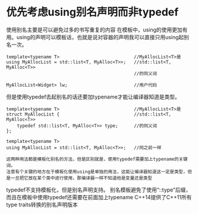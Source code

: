# 优先考虑using别名声明而非typedef

使用别名主要是可以避免过多的书写重复的内容
在模板中，using的使用更加有用。using的声明可以模板话，也就是说对容器的声明我可以直接只用using起别名一次。

```
template<typename T>                            //MyAllocList<T>是
using MyAllocList = std::list<T, MyAlloc<T>>;   //std::list<T, MyAlloc<T>>
                                                //的同义词

MyAllocList<Widget> lw;                         //用户代码

```

但是使用typedef去起别名的话还要加typename才能让编译器知道是类型。

```
template<typename T>                            //MyAllocList<T>是
struct MyAllocList {                            //std::list<T, MyAlloc<T>>
    typedef std::list<T, MyAlloc<T>> type;      //的同义词  
};

template<typename T> 
using MyAllocList = std::list<T, MyAlloc<T>>;   //同之前一样

这两种用法都是模板化别名的方法，但是区别就是，使用typedef需要加上typename的关键词。
注意有个关键的地方在于模板化使用using是单独的用法，这能让编译器知道这一定是类型，但是一旦把它放在某个类中进行使用，那编译器一样不知道他是变量还是类型
```



typedef不支持模板化，但是别名声明支持。
别名模板避免了使用“::type”后缀，而且在模板中使用typedef还需要在前面加上typename
C++14提供了C++11所有type traits转换的别名声明版本
